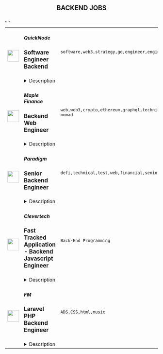<div align="center"><h2>BACKEND JOBS</h2></div><table><tr>
                <td width="100" height="100" rowspan="2">
                    <img src="https://remoteok.com/assets/img/jobs/fa4d77b42d86daed9f95c37a4fdf3c7f1669878937.peg" width="38px" height="auto">
                </td>
                <td width="300">
                    <h5>QuickNode</h5>
                    <h3>Software Engineer Backend</h3>
                </td>
                <td width="300">
                    <code>software,web3,strategy,go,engineer,engineering,backend</code>
                </td>
                <td width="200">
                <text>1 days ago</text>
                </td>
                <td width="100" rowspan="2">
                <a href="https://remoteOK.com/remote-jobs/remote-software-engineer-backend-quicknode-157286" align="right" target="_blank">Apply</a>
                </td>
            </tr>
            <tr>
                <td colspan="3">
                <details><summary>Description</summary>
                <div class="content-intro">
<div>QuickNode is a cloud-based infrastructure company that powers the blockchain ecosystem.</div>
<div> </div>
<div>Our mission is to be the indispensable utility that empowers companies and innovators globally to build next-generation, Web3 enabled businesses & applications using blockchain technology. QuickNode is backed by some of the world's best investors including Tiger Global, Y Combinator, SoftBank, and the Seven Seven Six Fund. The QuickNode team has over 90 people maintaining high performance global data infrastructure for amazing customers serving billions of requests daily.</div>
<div> </div>
<div>We are a global remote first company HQ'd in Miami, Florida.</div>
</div><div class="section page-centered">
<h3><strong>The Role</strong></h3>
<div>We are looking for an engineer for the Build team who can deliver value and impact to the QuickNode team in a fast and nimble way. This engineer will be what we consider a âswiss army knifeâ within the company, working with a team of outside the box thinkers and visionaries. You will have the opportunity to tackle challenging problems that have not been solved yet in the blockchain space.</div>
</div>
<div class="section page-centered">
<h3>What You'll Do</h3>
<ul class="posting-requirements plain-list">
<ul>
<li>Work with a team of passionate engineers to build and innovate products that will push the edge of what the industry offers</li>
<li>Design, build, and maintain reliable infrastructure that powers QuickNode services</li>
<li>Influence engineering strategy and roadmap across the team and company</li>
<li>Interact with customers and relevant stakeholders to gather requirements and feedback</li>
<li>Triage, debug, and resolve issues that impact the quality of our services</li>
<li>Continuously improve the quality and standards of our engineering practices, tools, and processes</li>
</ul>
</ul>
</div>
<div class="section page-centered">
<h3>What You'll Bring</h3>
<ul class="posting-requirements plain-list">
<ul>
<li>Experience in writing Rust and/or Go is preferred, but we believe that a solid engineering mindset is more valuable that relevant language experience</li>
<li>Experience with building large-scale distributed systems involving tools like PostgreSQL, Kafka, Kinesis, ScyllaDB, RabbitMQ, etc.</li>
<li>You have passion for building products, and a healthy obsession with learning and growing</li>
<li>You thrive working in a fast-paced, dynamic environment while remaining autonomous</li>
<li>You have pride in providing customers with the best experience possible</li>
<li>A healthy obsession with learning and growing with the team</li>
</ul>
</ul>
</div>
<div class="section page-centered"> </div><div class="content-conclusion"><p>We at Quicknode are an equal opportunity employer and all qualified applicants will receive consideration for employment without regard to race, color, religion, sex, sexual orientation, gender identity or expression, pregnancy, age, national origin, disability status, genetic information, protected veteran status, or any other characteristic protected by law.</p></div><br/><br/>Please mention the word **MAGIC** and tag RNDQuMTkzLjIxMi4yMDY= when applying to show you read the job post completely (#RNDQuMTkzLjIxMi4yMDY=). This is a beta feature to avoid spam applicants. Companies can search these words to find applicants that read this and see they're human.
                </details>
                </td>
            </tr>,<tr>
                <td width="100" height="100" rowspan="2">
                    <img src="https://remoteok.com/assets/img/jobs/5453813260f07354a58aaa8bca86409b1669879051.peg" width="38px" height="auto">
                </td>
                <td width="300">
                    <h5>Maple Finance</h5>
                    <h3>Backend Web Engineer</h3>
                </td>
                <td width="300">
                    <code>web,web3,crypto,ethereum,graphql,technical,developer,software,test,growth,code,finance,bank,nosql,typescript,node,senior,engineer,engineering,backend,digital nomad</code>
                </td>
                <td width="200">
                <text>1 days ago</text>
                </td>
                <td width="100" rowspan="2">
                <a href="https://remoteOK.com/remote-jobs/remote-backend-web-engineer-maple-finance-157354" align="right" target="_blank">Apply</a>
                </td>
            </tr>
            <tr>
                <td colspan="3">
                <details><summary>Description</summary>
                <div><b style="font-size:18px;">About Maple</b></div><div>Developed to solve the inefficiencies seen in traditional systems. Maple brings the corporate credit market 100% on-chain removing time and cost frictions, and executed on blockchains for immutability.</div><div>  </div><div>Maple Finance is infrastructure for experts (pool delegates) to run on-chain lending businesses. There are three core customers, Borrowers, Lenders and Pool Delegates. Maple offers Borrowers transparent, capital-efficient financing. For Lenders, a sustainable yield source through lending to diversified pools of premium institutions. Loans are managed and underwritten by sophisticated teams of credit analysts called Pool Delegates, who assess credit-worthiness and set loan terms with Borrowers.  </div><div><br></div><div><b style="font-size:18px;">The Team</b></div><div>Today the Maple team is 40+ strong, with staff from BlockFi, Kraken, Meta, Bank of America, Gemini and MakerDAO to name just a few blue-chip orgs. <a href="https://www.maple.finance/#team" class="postings-link" rel="noopener noreferrer nofollow">Team profiles are shared on our site here!</a>
</div><div><br></div><div><b style="font-size:24px;">Remote anywhere in EST or Europe</b></div><div><br></div><div><b style="font-size:18px;">The Role</b></div><div><span style="font-size:11pt;">We are looking for a mature and talented Senior Web Developer that has several years' of first-rate commercial experience. The position requires you to have a deep understanding of Web3 and Ethereum. You will be working with six other developers on the Off Chain team in agile, two-week sprints on the evolution of the web application.</span></div><div><span style="font-size:11pt;">This is a critical position requiring you to take ownership of multiple tasks and resolve technical roadblocks as they emerge. Youâll be truly passionate about the craft of software development. The role demands the highest standards of tested, linted and formatted code. We are a fully remote team located across Europe and the Americas. We have two daily stand ups at 10am CET and 9:30am EST, this ensures suiting the individual team members core working hours.</span></div><div><br></div><div><b style="font-size:18px;">The Opportunity</b></div><div><span style="font-size:11pt;">This role puts the right candidate at the heart of a Global Capital Markets platform for the future of Institutional Credit and they will heavily impact/influence the further development of it over the coming years. </span></div><div><span style="font-size:11pt;">We require a developer with high Code Quality standards to match the scope of our vision to expand the digital economy. In this role you will build the innovative features that our users will find the most valuable. To achieve this you will be using the most cutting edge tech & tools available, in these fast exciting times of Web3 exploration!</span></div><p></p><h4>Responsibilities:</h4><p></p><p></p><ul>
<li>Build clean, maintainable, and well-tested backend code (TypeScript, Node, GraphQL, AssemblyScript)</li>
<li>Collaborate with Product, Design, and Engineering teams to define, prioritize and develop solutions/features</li>
<li>Own and plan projects and products end to end for long-term impact â including APIs, backend, testing, etc.</li>
<li>Contribute highly performant web3 code with a strong focus on security.</li>
<li>Follow Test Driven Development process</li>
<li>Monitoring and improving backend performance.</li>
<li>Documenting application changes and developing updates.</li>
</ul><p></p><h4>Requirements:</h4><p></p><p></p><ul>
<li>Demonstrated coding experience with Web3 and Ethereum development tools, languages, and libraries, such as Ethers.js, Hardhat, etc.. </li>
<li>Experience with The Graph Protocol, building and deploying Sub-Graphs</li>
<li>JavaScript and TypeScript professional with a minimum of 5 years of experience</li>
<li>Advanced knowledge of Node and GraphQL APIs</li>
<li>Experience working with SQL and NoSQL databases</li>
<li>Deep understanding of software documentation procedures</li>
<li>Preference for Test Driven Development (TDD) and highly testable code</li>
<li>Fluency in English</li>
</ul><p></p><h4>What's in it for you:</h4><p></p><p></p><ul>
<li>Base salary paid in your choice of crypto (USDC) or local fiat currency;</li>
<li>MPL token allocation, giving you a alignment with Mapleâs long term success</li>
<li>30 days paid time off per year</li>
<li>Fully remote and flexible working giving you the autonomy to live and work your way</li>
<li>Optional access to shared working space at your local WeWork or equivalent</li>
<li>Contract or full time employment opportunities including all local statutory benefits</li>
<li>Fully transparent and collaborative team culture</li>
<li>Funding for personal skills development</li>
<li>Annual team offsite events</li>
</ul><div><b style="font-size:18px;">Last but not Least!</b></div><div>With our current lending pools collectively having almost $1B in TVL across the Ethereum and Solana applications, and further pools imminent, now is the time to join the most exciting project in DeFi. </div><div><br></div><div>Since our launch in 2021 we've been building strong partnerships with Circle, Genesis, Alameda Research, Framework, Polychain, Wintermute, Orthogonal Trading, Maven 11, BlockTower, Credora and more. Having found product-market fit, Maple is focused on growth in 2022 and aims to reach $5BN in TVL by year end. </div><div><br></div><div>If you subscribe to the values of Maple - <b>Personal Ownership, Focused Execution, User Prioritisation, Innovative Mindset</b> - and want to be part of a collaborative culture focused on bringing Global Finance into the future, then we want to hear from you!</div><div><br></div><div>We look forward to receiving your application and will be in touch after having a chance to review. </div><div><br></div><div><b style="font-size:18px;">In the meantime, here are some links to more information about Maple to help you check us out:</b></div><div><a href="https://www.maple.finance/" class="postings-link" rel="noopener noreferrer nofollow"><b>Website</b></a></div><div><a href="https://maplefinance.gitbook.io/maple/" class="postings-link" rel="noopener noreferrer nofollow"><b>Gitbook</b></a></div><div><a href="https://github.com/maple-labs" class="postings-link" rel="noopener noreferrer nofollow"><b>Github</b></a></div><div><a href="https://twitter.com/maplefinance?s=11" class="postings-link" rel="noopener noreferrer nofollow"><b>Twitter</b></a></div><div><a href="https://www.linkedin.com/company/maplefinance" class="postings-link" rel="noopener noreferrer nofollow"><b>LinkedIn</b></a></div><div><a href="https://discord.com/invite/9WdQHNp9Ja" class="postings-link" rel="noopener noreferrer nofollow"><b>Discord</b></a></div><br/><br/>Please mention the word **PAMPER** and tag RNDQuMTkzLjIxMi4yMDY= when applying to show you read the job post completely (#RNDQuMTkzLjIxMi4yMDY=). This is a beta feature to avoid spam applicants. Companies can search these words to find applicants that read this and see they're human.
                </details>
                </td>
            </tr>,<tr>
                <td width="100" height="100" rowspan="2">
                    <img src="https://remoteok.com/assets/img/jobs/77fcd8ceadc825e54e4dee5bfbe5231a1669878931.png" width="38px" height="auto">
                </td>
                <td width="300">
                    <h5>Paradigm</h5>
                    <h3>Senior Backend Engineer</h3>
                </td>
                <td width="300">
                    <code>defi,technical,test,web,financial,senior,engineer,engineering,backend</code>
                </td>
                <td width="200">
                <text>1 days ago</text>
                </td>
                <td width="100" rowspan="2">
                <a href="https://remoteOK.com/remote-jobs/remote-senior-backend-engineer-paradigm-157281" align="right" target="_blank">Apply</a>
                </td>
            </tr>
            <tr>
                <td colspan="3">
                <details><summary>Description</summary>
                <div class="content-intro">
<p><span style="font-weight:400;">At Paradigm, we are changing the future of finance! By joining us at this early stage, youâll be building cutting-edge, distributed financial service infrastructure that will reshape financial services across CeFi and DeFi markets. </span></p>
<p><strong>About Paradigm</strong></p>
<ul>
<li style="font-weight:400;"><span style="font-weight:400;">Paradigm is a zero-fee, institutional liquidity network for derivatives traders across CeFi and DeFi. </span></li>
<li style="font-weight:400;"><span style="font-weight:400;">We provide unified access to multi-asset, multi-protocol liquidity on demand without compromising on execution preferences, costs, and immediacy. </span></li>
<li style="font-weight:400;"><span style="font-weight:400;">Weâve built the largest network of institutional counterparties in crypto, with over 600 institutional clients trading over $10 B per month.</span></li>
<li style="font-weight:400;">
<span style="font-weight:400;">We are a diverse, global team led by our </span><a href="https://www.paradigm.co/company#principles" rel="noopener noreferrer nofollow"><span style="font-weight:400;">organizational principles</span></a><span style="font-weight:400;"> and united by our mission to bring on-demand liquidity for traders, anytime and anywhere, without compromises. We also strive to ship faster than anyone else in the industry!</span>
</li>
<li style="font-weight:400;"><span style="font-weight:400;">We are backed by the best traders and investors in the space, including Jump Capital, Alameda Ventures/FTX, Dragonfly Capital, Digital Currency Group, Genesis Trading, QCP Capital, Optiver US, IMC, GSR Markets, Akuna Capital, Fidelity Digital Assets CMT Digital, Goldentree Asset Management, Amber Group, OK Group, Bybit Fintech, and CoinShares.</span></li>
</ul>
</div><div> </div>
<div> </div>
<div><strong>The role</strong></div>
<div> </div>
<div>As a core member of our backend team, you will build and maintain major features, through inception, design, implementation and launch, working closely with product and engineering disciplines across the company. You will spend the majority of your time on cross-functional self-contained feature teams focused on delivering value to the customer, while other projects will be more internally focused on integrations, scalability, and performance.</div>
<div> </div>
<div><strong>Responsibilities </strong></div>
<div>
<ul>
<li>Design, build and maintain scalable, secure web services and distributed systems</li>
<li>Design and develop robust solutions for trade negotiation and execution, real-time market data, chat messaging, authentication, and security</li>
<li>Help maintain existing codebase, infrastructure, test coverage, and documentation</li>
<li>Communicate requirements effectively within and across teams</li>
</ul>
<p><strong>Requirements </strong></p>
<ul>
<li>7+ years of backend engineering experience, ideally building products from ideation to launch with a strong engineering team</li>
<li>Experience monitoring and scaling microservice-oriented systems</li>
<li>Familiarity with websocket architecture and implementation</li>
<li>Team-building and technical leadership experience</li>
<li>B.S. in Computer Science or a related field (M.S. a plus)</li>
</ul>
<p><strong>Nice to have </strong></p>
<ul>
<li>Working knowledge of Python/Django, Go, Rust</li>
<li>Experience working with cloud-native AWS infrastructure and/or Kubernetes</li>
</ul>
</div><div class="content-conclusion">
<div>
<p><strong>Our Benefits and Perks</strong></p>
<ul>
<li style="font-weight:400;"><span style="font-weight:400;">Competitive pay and transparent pay bands</span></li>
<li style="font-weight:400;"><span style="font-weight:400;">Flexible work environment</span></li>
<ul>
<li style="font-weight:400;"><span style="font-weight:400;">Unlimited vacation with a minimum required PTO of 10 days annually.</span></li>
<li style="font-weight:400;">
<span style="font-weight:400;">Celebrate your national holidays, </span><span style="text-decoration:underline;"><span style="font-weight:400;">in addition</span></span><span style="font-weight:400;"> to floating holidays, to honor what matters to you, not HQ.</span>
</li>
</ul>
<li style="font-weight:400;">
<span style="font-weight:400;">Full benefits (</span><span style="font-weight:400;">vary by location)</span>
</li>
<ul>
<li style="font-weight:400;"><span style="font-weight:400;">Medical, dental, vision</span></li>
<li style="font-weight:400;"><span style="font-weight:400;">Health Flexible Savings Account (FSA)</span></li>
<li style="font-weight:400;"><span style="font-weight:400;">Long Term Disability and Life Insurance</span></li>
<li style="font-weight:400;"><span style="font-weight:400;">Retirement savings (i.e. Traditional and Roth 401(k))</span></li>
<li style="font-weight:400;"><span style="font-weight:400;">Paid Parental Leave</span></li>
</ul>
<li style="font-weight:400;"><span style="font-weight:400;">Generous technology and learning allowances</span></li>
<ul>
<li style="font-weight:400;"><span style="font-weight:400;">$5000 first-year budget to spend on your computer, peripherals, office essentials...whatever makes you most efficient and comfortable. You'll receive a $2000 refresh each anniversary.</span></li>
<li style="font-weight:400;"><span style="font-weight:400;">$1000 budget to spend on learning and development materials, courses or conferences.</span></li>
</ul>
</ul>
<br>
<p><em><span style="font-weight:400;">Paradigm US is an equal opportunity employer.</span></em></p>
</div>
<div> </div>
<div>#LI-Remote</div>
</div><br/><br/>Please mention the word **TEMPTING** and tag RNDQuMTkzLjIxMi4yMDY= when applying to show you read the job post completely (#RNDQuMTkzLjIxMi4yMDY=). This is a beta feature to avoid spam applicants. Companies can search these words to find applicants that read this and see they're human.
                </details>
                </td>
            </tr>,<tr>
                <td width="100" height="100" rowspan="2">
                    <img src="https://weworkremotely.com/assets/IsotypeV2-1ebe3dd57673f3e8d02b7490bc0faaef55d6a95d3a4aaf17298bd3ed503ae7fe.svg" width="38px" height="auto">
                </td>
                <td width="300">
                    <h5>Clevertech</h5>
                    <h3> Fast Tracked Application - Backend Javascript Engineer </h3>
                </td>
                <td width="300">
                    <code>Back-End Programming</code>
                </td>
                <td width="200">
                <text>3 days ago</text>
                </td>
                <td width="100" rowspan="2">
                <a href="https://weworkremotely.com/remote-jobs/clevertech-fast-tracked-application-backend-javascript-engineer" align="right" target="_blank">Apply</a>
                </td>
            </tr>
            <tr>
                <td colspan="3">
                <details><summary>Description</summary>
                

<p>
  <strong>Headquarters:</strong> New York, NY
    <br /><strong>URL:</strong> <a href="https://clevertech.biz">https://clevertech.biz</a>
</p>

<div>
<strong>** Fast-Tracked Application - Get a Decision in 3 Days **</strong><br><br>Experience Remote done Right. Over 20 years of remote experience, all 500+ staff are 100% remote and we still grow vibrant relationships, provide exceptional opportunities for career growth while working with stellar clients on ambitious projects<br><br>
</div><div><strong>What we're working on:</strong></div><div>
<br>Enterprise companies turn to us to help them launch innovative digital products that interact with hundreds of millions of customers, transactions and data points. The problems we solve every day are real and require creativity, grit and determination. We are building a culture that challenges norms while fostering experimentation and personal growth. In order to grasp the scale of problems we face, ideally, you have some exposure to Logistics, FinTech, Transportation, Insurance, Media or other complex multifactor industries<br><br>
</div><div><strong><br>Requirements</strong></div><ul>
<li>7+ years of professional experience (A technical assessment will be required)</li>
<li>Senior-level experience with Javascript, NodeJS, Express, Mongo</li>
<li>Ability to create clean, modern, testable, well-documented code</li>
<li>Serverless experience with AWS lambda or Azure functions</li>
<li>English fluency, verbal and written</li>
<li>Professional, empathic, team player</li>
<li>Problem solver, proactive, go-getter</li>
</ul><div><strong>Straight from the Devs</strong></div><div>
<br>Watch short snippets of actual developers (Real, not scripted) share why they joined <a href="https://cleverte.ch/3"><strong>YouTube Playlist<br></strong></a><br>
</div><div><strong>Why Clevertech is an amazing place to work at</strong></div><div>
<br>At Clevertech, you can expect that you will:<br><br>
</div><ul>
<li>Be 100% dedicated to one project at a time so that you can hone your skills, innovate and grow</li>
<li>Be a part of a team of talented and friendly senior-level developers</li>
<li>Work on projects that allow you to use cutting edge tech. We believe in constantly evolving your mastery</li>
</ul><div>
<br>The result? We produce meaningful work and we are truly proud and excited to be creating waves in an industry under transformation.<br><br>
</div>

<p><strong>To apply:</strong> <a href="https://weworkremotely.com/remote-jobs/clevertech-fast-tracked-application-backend-javascript-engineer">https://weworkremotely.com/remote-jobs/clevertech-fast-tracked-application-backend-javascript-engineer</a></p>

                </details>
                </td>
            </tr>,<tr>
                <td width="100" height="100" rowspan="2">
                    <img src="https://wwr-pro.s3.amazonaws.com/logos/0016/9860/logo.gif" width="38px" height="auto">
                </td>
                <td width="300">
                    <h5>Maharishi Foundation International</h5>
                    <h3> Backend Engineer</h3>
                </td>
                <td width="300">
                    <code>Back-End Programming</code>
                </td>
                <td width="200">
                <text>30 days ago</text>
                </td>
                <td width="100" rowspan="2">
                <a href="https://weworkremotely.com/remote-jobs/maharishi-foundation-international-backend-engineer" align="right" target="_blank">Apply</a>
                </td>
            </tr>
            <tr>
                <td colspan="3">
                <details><summary>Description</summary>
                <img src="https://we-work-remotely.imgix.net/logos/0016/9860/logo.gif?ixlib=rails-4.0.0&w=50&h=50&dpr=2&fit=fill&auto=compress" />

<p>
  <strong>Headquarters:</strong> London (Remote)
    <br /><strong>URL:</strong> <a href="https://www.maharishi.foundation/">https://www.maharishi.foundation/</a>
</p>

<div><strong>About Us</strong></div><div>
<a href="https://www.maharishi.foundation/">Maharishi Foundation International </a>(MFI) is a US-registered non-profit that supports the development of new technologies and outreach opportunities for the worldwide Transcendental Meditation® (TM®) organisations. Over the past 60 years, more than 10 million people worldwide have learned the TM technique through personal instruction by tens of thousands of certified teachers. </div><div><br></div><div>MFI is a growing, fully remote team of nearly 50 people, located around the globe but mainly in North America and Europe. As an organisation we are committed to leveraging modern technology and progressive management practices to make the TM technique and its related programmes more available to people everywhere. </div><div><br></div><div>We favor a healthy and balanced work environment with opportunities for personal development.  </div><div><br></div><div><strong>Job Summary</strong></div><div>We are looking for a backend engineer with focus on AWS Infrastructure with a proven track record of developing backend services Serverless framework. As we are a small, but growing team you will be responsible for the maintenance and support of existing backend features as well as planning and scoping new feature additions and iterations.</div><div><br></div><div>You will be working closely with our product team (design, product and development) to launch a meditation and lifestyle application. Applicants should have a proven track record working on large scale, consumer facing products with experience creating modular service based solutions. Applicants should be comfortable working in a fast paced environment, where each individual has a lot of influence and responsibility to deliver, and key to this continuous integration is a reliable and scalable CI / CD process.  You will play an extremely vital role in the development and release of this application as well as maintaining and improving the CI tools we use moving forward. Since there is an existing global community waiting for this application, the app will have an immediate, engaged user base. </div><div><br></div><div>The AWS backend is built using a serverless approach using AppSync (GraphQL), DynamoDB, Cognito and Lambda. Local development and stack deployment is managed using the Serverless framework, and CI pipelines have been implemented using CircleCI and Bitrise. You will become responsible for all of the working elements of the system and the accounts associated with the architecture.</div><div><br></div><div><strong>About You</strong></div><div>You understand how the AWS suite of products is structured, and can show experience writing fully tested scalable code using relevant AWS products and services. You understand API architecture, and can take a data model and translate it into reusable and flexible components. You enjoy shipping clean, readable and reusable code. You are comfortable working on a distributed team spread across time zones and cultures. You are excited to use technology to have a positive impact in the world as a whole, and in an intimate way for each individual.</div><div><br></div><div><strong>Responsibilities</strong></div><ul>
<li>Work with design team during their sprints to develop the platform </li>
<li>Ensure the performance, quality, and responsiveness of the application</li>
<li>Collaborate with the team and contribute to the definition of specifications for new features, and own the development of those features</li>
<li>Develop a detailed understanding of deployment processes for AWS (cloudformation) Bitrise, CircleCI and the destination APIs from Google Play and App Store Connect.</li>
<li>Proactively identify and correct bottlenecks, fix bugs and performance issues</li>
<li>Maintain code quality, organization and automatization</li>
<li>Develop a logging and monitoring strategy for all aspects of the infrastructure</li>
<li>Understand the concepts of DevSecOps and the tools we should implement to ensure Security best practices are followed</li>
<li>Ensure testing strategy is followed within the team - for unit and integration tests</li>
</ul><div><br></div><div>
<strong>Skills and Requirements</strong> </div><ul>
<li>Proven experience in mobile app development </li>
<li>Proven track record working within an AWS application environment</li>
<li>An understanding of best practice DevOps process, and some experience writing CI pipelines and deployment scripts</li>
<li>Familiarity with Application logging and debugging platforms (Sentry, New Relic, Splunk)</li>
<li>Some knowledge of security testing tools and code quality assessment</li>
<li>Experience with large scale testing in a production environment</li>
<li>Familiarity with connecting mobile applications to back-end services through APIs</li>
<li>Familiarly with the API standards including GraphQL and REST </li>
<li>Experience with performance and memory tuning with standard tools</li>
<li>Familiarity with cloud message APIs and push notifications</li>
<li>Proficient with code versioning tools (Git)</li>
<li>5 years of testing and deploying code in a large scale production environment</li>
<li>Experience working in a global non-profit, working with a remote team or in a multinational organization preferred</li>
<li>Fluency in English (written and verbal)</li>
</ul><div> </div><div>Bonus points if you have </div><ul>
<li>Experience with Node.js</li>
<li>Experience with data architecture</li>
<li>Experience with Netsuite or similar CRMs and lead nurturing would be a plus</li>
<li>Experience with the Transcendental Meditation® organisation, meditation, or some form of healthy living</li>
</ul><div><br></div><div>If you are passionate about this work but do not have all of the skills listed we are still interested in hearing from you! </div><div><br></div><div><strong>Pay and benefits</strong></div><div>Our pay levels are set according to a formula that combines above-median market rate data for the role (we pay 55th percentile of New York market rate for this role, based on <a href="https://www.payscale.com/">Payscale</a> data) adjusted for your local cost of living based on <a href="https://www.numbeo.com/cost-of-living/rankings_current.jsp">Numbeo</a> data.</div><div> </div><div>We take the issue of equitable pay very seriously, and we apply our pay formula to all workers who work 80% or more of full time hours with us.</div><div><br></div><div><strong>Diversity and inclusion</strong></div><div>We care about diversity - we strive to ensure all of our team feel included and can bring their whole selves to work but we also know that this work is never ‘done’ or complete, and that we can always improve.</div><div><br></div><div>Our team is fully remote, living and working across 20 countries across the world, and we’d love to hear how you can add to our special culture at MFI.</div>

<p><strong>To apply:</strong> <a href="https://weworkremotely.com/remote-jobs/maharishi-foundation-international-backend-engineer">https://weworkremotely.com/remote-jobs/maharishi-foundation-international-backend-engineer</a></p>

                </details>
                </td>
            </tr>,<tr>
                <td width="100" height="100" rowspan="2">
                    <img src="https://wwr-pro.s3.amazonaws.com/logos/0081/9084/logo.gif" width="38px" height="auto">
                </td>
                <td width="300">
                    <h5>MindsDB</h5>
                    <h3> Backend Engineer</h3>
                </td>
                <td width="300">
                    <code>Back-End Programming</code>
                </td>
                <td width="200">
                <text>31 days ago</text>
                </td>
                <td width="100" rowspan="2">
                <a href="https://weworkremotely.com/remote-jobs/mindsdb-backend-engineer" align="right" target="_blank">Apply</a>
                </td>
            </tr>
            <tr>
                <td colspan="3">
                <details><summary>Description</summary>
                <img src="https://we-work-remotely.imgix.net/logos/0081/9084/logo.gif?ixlib=rails-4.0.0&w=50&h=50&dpr=2&fit=fill&auto=compress" />

<p>
  <strong>Headquarters:</strong> Berkeley, California, USA
    <br /><strong>URL:</strong> <a href="http://www.mindsdb.com">http://www.mindsdb.com</a>
</p>

<div>
<strong>Who we are<br></strong><br>
</div><div>MindsDB helps companies use the power of Machine Learning to ask predictive questions of their data and receive accurate answers from it. We do all of this inside the database with a simple interface, decreasing development time and increasing accessibility.<br><br>
</div><div>We are a fast-paced, fast-growing company with an exciting future ahead!</div><div>
<br><br>
</div><div><strong>Our history so far</strong></div><ul>
<li>MindsDB are the largest, fastest growing open source Machine Learning project in the world with over 11k Github stars.</li>
<li>Graduate of YCombinator (the startup accelerator for Stripe, Airbnb, and Coinbase).</li>
<li>Backed by Walden Catalyst Ventures, YCombinator, OpenOcean (the venture fund launched by the creators of MySQL and MariaDB), SpeedInvest, and the University of California Berkeley.</li>
<li>Recognized as one of America’s most promising AI companies by Forbes Magazine, one of the 8 most innovative AI and ML companies by TechRepublic, and recently nominated as a “Cool Vendors in Data for Artificial Intelligence and Machine Learning” by Gartner.<br><br>
</li>
</ul><div><br></div><div><strong>About the role</strong></div><div><br></div><div>We are looking for a driven Backend Engineer (Python) to be a main developer of the infrastructure that powers our product.</div><div><br></div><div>Together with the team, you’ll work to drive platform stability, optimise performance, and develop new functionality. You’ll also help drive our next stage of growth, playing a key role in our serverless development.</div><div><br></div><div>We are a 100% remote team, allowing us to hire the best talent from around the globe. For this role we are hiring in North/South American time zones, approximately GMT-7 to GMT-4.</div><div><br></div><div>MindsDB is committed to flexible working. Our goal is for our people to feel free to work where, when and how they choose to enable our staff to balance their personal interests with their work commitments and deliverables, to support a happier and healthier way of life. Performance will be judged on output and staff are trusted to manage their working time effectively to meet work deadlines and goals whilst ensuring their wellbeing is prioritised. If that suits you we would encourage you to apply!</div><div>
<br><br>
</div><div><strong>What you'll be working on</strong></div><ul>
<li>Driving platform stability</li>
<li>Maintaining platform components that enable our core product features</li>
<li>Implementing security best practices</li>
<li>Optimising performance &amp; scalability</li>
<li>Improving the performance of our current platform</li>
<li>Helping transition us to a serverless cloud architecture</li>
<li>Developing new functionality</li>
<li>Collaborating with the all parts of the team</li>
<li>Implementing major features and enhancements<br><br>
</li>
</ul><div><br></div><div><strong>Requirements</strong></div><ul>
<li>5+ years Backend Engineering experience</li>
<li>Expertise in Python and SQL</li>
<li>Experience with AWS, HTTP, TCP/IP, Docker</li>
<li>Fast, high quality development</li>
<li>Strong communication skills<br><br>
</li>
</ul><div><br></div><div><strong>Nice To Have</strong></div><ul>
<li>Experience with microservices architecture</li>
<li>Experience with Kubernetes</li>
<li>Experience with Machine Learning</li>
<li>Experience working in a fast moving, growing startup environment.</li>
<li>Fluency and communication skills in Spanish<br><br>
</li>
</ul><div><br></div><div>We understand that there's no such thing as a 'perfect' candidate. We're looking for someone passionate, proactive and ambitious, who is excited to face the challenges of a rapidly growing startup. MindsDB is the type of company where you can grow exponentially, and we encourage you to apply to us even if you don't 100% match the candidate description.</div><div>
<br><br>
</div><div><strong>Benefits &amp; Perks:</strong></div><ul>
<li>Fully remote team</li>
<li>Flexible working hours</li>
<li>Competitive Compensation</li>
<li>Unlimited PTO</li>
<li>New Hire Remote Setup budget</li>
<li>Learning &amp; Development budget</li>
<li>Medical, Dental, Vision Insurance (US only)</li>
<li>Monthly Wellbeing Budget</li>
<li>Monthly (virtual) team events</li>
<li>International in-person company retreats</li>
<li>Wellbeing/Mental Health leave<br><br>
</li>
</ul><div><br></div><div><strong>Diversity, Equality &amp; Inclusion</strong></div><div><br></div><div>MindsDB is an equal opportunity employer. We celebrate diversity and are committed to creating an inclusive environment for all of our employees. MindsDB will give all qualified applicants consideration for employment without regard to age, ancestry, color, family or medical care leave, gender identity or expression, genetic information, marital status, medical condition, national origin, physical or mental disability, political affiliation, protected veteran status, race, religion, sex (including pregnancy), sexual orientation, or any other characteristic protected by applicable laws, regulations, and ordinances.​</div><div>
<br><br>
</div>

<p><strong>To apply:</strong> <a href="https://weworkremotely.com/remote-jobs/mindsdb-backend-engineer">https://weworkremotely.com/remote-jobs/mindsdb-backend-engineer</a></p>

                </details>
                </td>
            </tr>,<tr>
                <td width="100" height="100" rowspan="2">
                    <img src="https://remotive.com/job/1368332/logo" width="38px" height="auto">
                </td>
                <td width="300">
                    <h5>Close</h5>
                    <h3>Software Engineer - Backend/Python</h3>
                </td>
                <td width="300">
                    <code>api,AWS,backend,docker</code>
                </td>
                <td width="200">
                <text>7 days ago</text>
                </td>
                <td width="100" rowspan="2">
                <a href="https://remotive.com/remote-jobs/software-dev/software-engineer-backend-python-1368332" align="right" target="_blank">Apply</a>
                </td>
            </tr>
            <tr>
                <td colspan="3">
                <details><summary>Description</summary>
                <p><strong> About Us </strong></p>
<p>At <a href="https://close.com/" rel="nofollow">Close</a>, we're building the sales communication platform of the future. With our roots as the very first sales CRM to include built-in calling, we're leading the industry toward eliminating manual processes and helping companies to close more deals(faster). Since our founding in 2013, we've grown to become a profitable, 100% globally distributed team of 50+ high-performing, happy people that are dedicated to building a product our customers love. </p>
<p> </p>
<p> Our backend <a href="https://stackshare.io/close-crm/close" rel="nofollow">tech stack</a> currently consists of Python Flask web apps with our <a href="https://github.com/closeio/tasktiger" rel="nofollow">TaskTiger</a> scheduler handling many of the backend asynchronous task processing chores. Our data stores include MongoDB, Postgres, Elasticsearch, and Redis. The underlying infrastructure runs on AWS using a combination of managed services like RDS and ElasticCache and non-managed services running on EC2 instances. All of our compute runs through CI/CD pipelines that build Docker images, run automated tests and deploy to our Kubernetes clusters. Our backend primarily serves a well-documented <a href="https://developer.close.com/" rel="nofollow">public API</a> that our front-end JavaScript app consumes. Our infrastructure is heavily automated using AWS tools, Terraform, and Ansible. </p>
<p> </p>
<p> We open sourcing our code and ideas on <a href="https://github.com/closeio" rel="nofollow">our GitHub</a> and on <a href="https://making.close.com" rel="nofollow">The Making of Close</a>, our behind-the-scenes Product &amp; Engineering blog.Check out our projects like <a href="https://github.com/closeio/socketshark" rel="nofollow">SocketShark</a>, <a href="https://github.com/closeio/tasktiger" rel="nofollow">TaskTiger</a>, <a href="https://github.com/closeio/limitlion" rel="nofollow">LimitLion</a> and <a href="https://github.com/closeio/ciso8601" rel="nofollow">ciso8601</a>. </p>
<p><br><br></p>
<p><strong>About You </strong></p>
<p>We're looking for an experienced full-time (or part-time) Software Engineer to join our engineering team. Someone who has a solid understanding of web technologies and wants to help design, implement, launch, and scale major systems and user-facing features. </p>
<p> </p>
<p>You should have senior level experience (~5 years) building modern back-end systems, with at least 3 years of that experience using Python. </p>
<p> </p>
<p>You have hands on production experience woking with MongoDB, PostgreSQL, Elasticsearch, or similar data stores. You have significant experience designing, scaling, debugging, and optimizing systems to make them fast and reliable. You have experience participating in code reviews and providing overall code quality suggestions to help maintain the structure and quality of the codebase. You care about the craftsmanship of the code and systems you produce. </p>
<p> </p>
<p>You’re comfortable working in a fast-paced environment with a small and talented team where you're supported in your efforts to grow professionally. You are able to manage your time well, communicate effectively and collaborate in a fully distributed team. </p>
<p> </p>
<p>You are located in an American or European time zone. </p>
<p><br><br></p>
<p><strong>Bonus points if you have...</strong></p>
<ul style="margin-left: 2em; padding-left: 0px; color: #555659; white-space: pre-wrap;">
<li style="margin: 0px; padding: 0px;">Contributed open source code related to our tech stack</li>
<li style="margin: 0px; padding: 0px;">Led small project teams building and launching features</li>
<li style="margin: 0px; padding: 0px;">Built B2B SaaS products</li>
<li style="margin: 0px; padding: 0px;">Experience with sales or sales tools</li>
</ul>
<p> </p>
<p><span style="color: #555659;"><strong><span style="white-space: pre-wrap;">Come help us with projects like...</span><br></strong></span></p>
<ul style="margin-left: 2em; padding-left: 0px; color: #555659; white-space: pre-wrap;">
<li style="margin: 0px; padding: 0px;">Conceiving, designing, building, and launching new user-facing features</li>
<li style="margin: 0px; padding: 0px;">Improving the performance and scalability of our GraphQL and <a class="postings-link" href="https://developer.close.com/" rel="nofollow" style="color: #969799; text-decoration: underline;">REST</a> API.</li>
<li style="margin: 0px; padding: 0px;">Improving how we <a class="postings-link" href="https://close.com/emailing/" rel="nofollow" style="color: #969799; text-decoration: underline;">sync</a> millions of sales emails and calendar events each month</li>
<li style="margin: 0px; padding: 0px;">Working with Twilio's API, WebSockets, and WebRTC to improve our <a class="postings-link" href="https://close.com/calling/" rel="nofollow" style="color: #969799; text-decoration: underline;">calling features</a></li>
<li style="margin: 0px; padding: 0px;">Building user-facing analytics features that provide actionable insights based on sales activity data</li>
<li style="margin: 0px; padding: 0px;">Improving our Elasticsearch-backed powerful <a class="postings-link" href="https://close.com/search/" rel="nofollow" style="color: #969799; text-decoration: underline;">search features</a></li>
<li style="margin: 0px; padding: 0px;">Improving our internal messaging infrastructure using streaming technologies like Kafka and Redis </li>
<li style="margin: 0px; padding: 0px;">Building new and enhancing existing integrations with other SaaS platforms like Google’s G Suite, Zapier, and Web Conferencing providers</li>
</ul>
<p> </p>
<p><span style="color: #555659;"><span style="white-space: pre-wrap;"><strong>Why work with us?</strong></span><br></span></p>
<ul style="margin-left: 2em; padding-left: 0px; color: #555659; white-space: pre-wrap;">
<li style="margin: 0px; padding: 0px;"><a class="postings-link" href="https://www.youtube.com/watch?v=ZbyGnLhtj0o&amp;feature=youtu.be" rel="nofollow" style="color: #969799; text-decoration: underline;">Culture video</a> 💚</li>
<li style="margin: 0px; padding: 0px;">100% remote company <em>(we believe in trust and autonomy)</em></li>
<li style="margin: 0px; padding: 0px;">Choose between working 5 days/wk (standard full-time) or 4 days/wk @ 80% pay</li>
<li style="margin: 0px; padding: 0px;"><a class="postings-link" href="https://www.youtube.com/watch?v=gKjyXMz-q-Q&amp;feature=youtu.be" rel="nofollow" style="color: #969799; text-decoration: underline;">Annual team retreats</a> ✈️</li>
<li style="margin: 0px; padding: 0px;">Quarterly virtual summits</li>
<li style="margin: 0px; padding: 0px;">5 weeks PTO + Winter Holiday Break</li>
<li style="margin: 0px; padding: 0px;">2 additional PTO days every year with the company</li>
<li style="margin: 0px; padding: 0px;">1 month paid sabbatical every 5 years</li>
<li style="margin: 0px; padding: 0px;">Co-working stipend</li>
<li style="margin: 0px; padding: 0px;">Paid parental leave</li>
<li style="margin: 0px; padding: 0px;">Medical, Dental, Vision with HSA option (US residents)</li>
<li style="margin: 0px; padding: 0px;">401k matching at 6% (US residents)</li>
<li style="margin: 0px; padding: 0px;">Dependent care FSA (US residents)</li>
<li style="margin: 0px; padding: 0px;">Contributor to <a class="postings-link" href="https://stripe.com/climate" rel="nofollow" style="color: #969799; text-decoration: underline;">Stripe's climate</a> initiative 🌍❤️ </li>
<li style="margin: 0px; padding: 0px;"><a class="postings-link" href="https://close.io/about/" rel="nofollow" style="color: #969799; text-decoration: underline;">Our story and team</a> 🚀</li>
</ul>
<p> </p>
<p>At Close, everyone has a voice. We encourage transparency and practice a mature approach to the work-place. In general, we don’t have strict policies, we have guidelines. Work/life harmony is an important part of our business - we believe you bring your best to work when you practice self-care (whatever that looks like for you).   </p>
<p> </p>
<p>We come from 16 countries located in 5 of the 7 continents -- looking at you Antarctica and Australia ;-) ….. We’re a collection of talented humans rich in diverse backgrounds, lifestyles, and cultures. Every year we meet up somewhere around the world to spend time with one another. These gatherings are an opportunity to strengthen the social fiber of our global community. </p>
<p> </p>
<p>Our team is growing in more ways than one - we’ve recently launched 17 babies (and counting!). Unanimously, our favorite and most impactful value is “Build a house you want to live in.” We strive to make decisions that are authentic for our people and help our customers become more successful. </p>
<p> </p>
<p><em>Our application process was designed to promote equitable and unbiased hiring practices. We ask a small series of questions that are similar to what would be asked in the first interview. This helps us learn more about you right from the start so please be sure to answer each question thoughtfully. Each application will receive two screens by two different reviewers. Regardless of fit, you will hear back from us letting you know if we'll be moving forward. </em></p>
<img src="https://remotive.com/job/track/1368332/blank.gif?source=public_api" alt=""/>
                </details>
                </td>
            </tr>,<tr>
                <td width="100" height="100" rowspan="2">
                    <img src="https://remotive.com/job/1479998/logo" width="38px" height="auto">
                </td>
                <td width="300">
                    <h5>FM</h5>
                    <h3>Laravel PHP Backend Engineer</h3>
                </td>
                <td width="300">
                    <code>ADS,CSS,html,music</code>
                </td>
                <td width="200">
                <text>29 days ago</text>
                </td>
                <td width="100" rowspan="2">
                <a href="https://remotive.com/remote-jobs/software-dev/laravel-php-backend-engineer-1479998" align="right" target="_blank">Apply</a>
                </td>
            </tr>
            <tr>
                <td colspan="3">
                <details><summary>Description</summary>
                <p>We’re hiring a mid-level Laravel engineer to work on our web and mobile applications. These applications are the way that thousands of creative people around the world find great music and inspiring clips for use in their projects and campaigns.<br></p><br><p><strong>About Us</strong></p><p>FM is the parent company of Musicbed and Filmsupply, two premium content licensing brands in the filmmaking industry. We represent an elite roster of musicians and filmmakers and place their work in movies, shows, ads, short films, and more. <br></p><br><p>Headquartered in Fort Worth, Texas, we work with entertainment powerhouses like Sony Pictures, 20th Century Fox, Lionsgate, Netflix, MTV, and ESPN; as well as the world’s top brands like Nike, Apple, Google, Lamborghini, and Spotify.</p><br><p><strong>Core Duties</strong></p><p>As part of the Engineering team, your time will be spent collaborating with other engineers and clients. You will be involved in the full development life-cycle for new and existing products. The ideal candidate loves tinkering with cutting edge technology and has at least 2  years solid experience working with PHP and Laravel. You will be able to code out features in PHP, create quality pull requests and help our team stay current with best industry practices.</p><br><p>Although PHP (preferably Laravel) is the core competency for this position, we work with a variety of  AWS technologies, as well as with Elasticsearch, Redis, Memcached, payment gateways, multiple API integrations, and a whole lot more. We take pride in our work and follow best industry practices in everything we do.</p><br><p>We have a very relaxed working environment, flexible working hours and a super friendly team. You will learn tons of new things and be exposed to lots of new technologies. We’re after individuals that are curious about the possibility of technology, are eager to learn, and are diligent and kind. Our teams work well because we place trust in them to succeed. We believe in healthy debate and that great ideas can come from anybody. As such, you’ll have plenty of opportunities to add your own input in our software.</p><br><p>The engineering team has a remote-first culture. As such, you will be comfortable working remotely, possess excellent verbal and written communication skills and be able to manage your own time.</p><br><p>This is an excellent opportunity to move your career forward and be part of an amazing team.</p><br><p><strong>Experience and Skills</strong></p><ul><li><p>At least 2 years solid experience with PHP (preferably Laravel)</p></li><li><p>Good understanding of relational databases (MySQL / Postgres)</p></li><li><p>API driven development</p></li><li><p>Git + GitHub knowledge</p></li><li><p>Excellent analytical and problem solving skills</p></li><li>Ability to write unit and acceptance tests</li></ul><br><p><strong>A Great Candidate Will Have</strong></p><ul><li>Excellent written and verbal communication skills in English</li><li>Desire to work in a team-centered, collaborative environment</li><li>High professional standards - strong motivation for individual and organization success</li><li>Strong work ethic, with the ability to deliver solid work on tight schedules</li><li>Some server admin (Ubuntu, nginx, Forge, Envoyer, Docker, AWS) experience</li><li>Some unit / integration / acceptance testing experience</li><li>Some Elasticsearch, Redis, Memcache experience</li></ul>
<img src="https://remotive.com/job/track/1479998/blank.gif?source=public_api" alt=""/>
                </details>
                </td>
            </tr></table>
